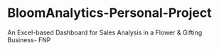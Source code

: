 # BloomAnalytics-Personal-Project
An Excel-based Dashboard for Sales Analysis in a Flower &amp; Gifting Business- FNP
